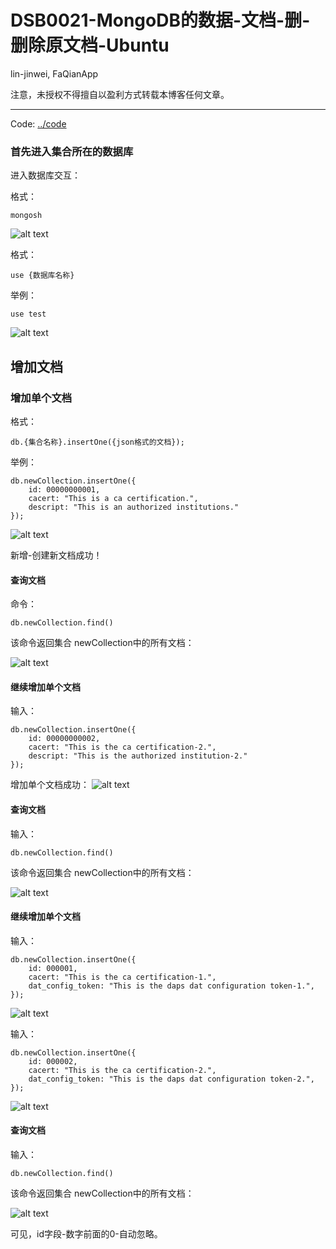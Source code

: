 # DSB0021-MongoDB的数据-文档-删-删除原文档-Ubuntu
lin-jinwei, FaQianApp

注意，未授权不得擅自以盈利方式转载本博客任何文章。

---

Code: [../code](../code)

### 首先进入集合所在的数据库

进入数据库交互：

格式：
```mongodb
mongosh
```

![alt text](image-272.png)

格式：
```mongodb
use {数据库名称}
```

举例：
```mongodb
use test
```

![alt text](image-273.png)

## 增加文档

### 增加单个文档

格式：
```mongodb
db.{集合名称}.insertOne({json格式的文档});
```

举例：
```mongodb
db.newCollection.insertOne({
    id: 00000000001,
    cacert: "This is a ca certification.",
    descript: "This is an authorized institutions."
});
```

![alt text](image-282.png)

新增-创建新文档成功！

#### 查询文档

命令：
```mongogdb
db.newCollection.find()
```
该命令返回集合 newCollection中的所有文档：

![alt text](image-283.png)

#### 继续增加单个文档


输入：
```mongodb
db.newCollection.insertOne({
    id: 00000000002,
    cacert: "This is the ca certification-2.",
    descript: "This is the authorized institution-2."
});
```

增加单个文档成功：
![alt text](image-284.png)


#### 查询文档

输入：
```mongogdb
db.newCollection.find()
```

该命令返回集合 newCollection中的所有文档：

![alt text](image-285.png)


#### 继续增加单个文档


输入：
```mongodb
db.newCollection.insertOne({
    id: 000001,
    cacert: "This is the ca certification-1.",
    dat_config_token: "This is the daps dat configuration token-1.",
});
```

![alt text](image-286.png)

输入：
```mongodb
db.newCollection.insertOne({
    id: 000002,
    cacert: "This is the ca certification-2.",
    dat_config_token: "This is the daps dat configuration token-2.",
});
```

![alt text](image-287.png)

#### 查询文档

输入：
```mongogdb
db.newCollection.find()
```

该命令返回集合 newCollection中的所有文档：

![alt text](image-288.png)

可见，id字段-数字前面的0-自动忽略。
